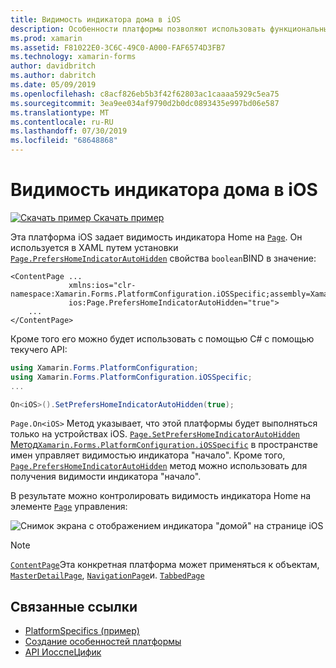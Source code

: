 ```yaml
---
title: Видимость индикатора дома в iOS
description: Особенности платформы позволяют использовать функциональные возможности, доступные только на определенной платформе, без реализации пользовательских модулей подготовки отчетов или эффектов. В этой статье объясняется, как использовать зависящую от платформы iOS платформу, которая задает видимость индикатора Home на странице.
ms.prod: xamarin
ms.assetid: F81022E0-3C6C-49C0-A000-FAF6574D3FB7
ms.technology: xamarin-forms
author: davidbritch
ms.author: dabritch
ms.date: 05/09/2019
ms.openlocfilehash: c8acf826eb5b3f42f62803ac1caaaa5929c5ea75
ms.sourcegitcommit: 3ea9ee034af9790d2b0dc0893435e997bd06e587
ms.translationtype: MT
ms.contentlocale: ru-RU
ms.lasthandoff: 07/30/2019
ms.locfileid: "68648868"
---
```

# <a name="home-indicator-visibility-on-ios"></a>Видимость индикатора дома в iOS

[![Скачать пример](~/media/shared/download.png) Скачать пример](https://docs.microsoft.com/samples/xamarin/xamarin-forms-samples/userinterface-platformspecifics)

Эта платформа iOS задает видимость индикатора Home на [`Page`](xref:Xamarin.Forms.Page). Он используется в XAML путем установки [`Page.PrefersHomeIndicatorAutoHidden`](xref:Xamarin.Forms.PlatformConfiguration.iOSSpecific.Page.PrefersHomeIndicatorAutoHiddenProperty) свойства `boolean`BIND в значение:

```xaml
<ContentPage ...
             xmlns:ios="clr-namespace:Xamarin.Forms.PlatformConfiguration.iOSSpecific;assembly=Xamarin.Forms.Core"
             ios:Page.PrefersHomeIndicatorAutoHidden="true">
    ...
</ContentPage>
```

Кроме того его можно будет использовать с помощью C# с помощью текучего API:

```csharp
using Xamarin.Forms.PlatformConfiguration;
using Xamarin.Forms.PlatformConfiguration.iOSSpecific;
...

On<iOS>().SetPrefersHomeIndicatorAutoHidden(true);
```

`Page.On<iOS>` Метод указывает, что этой платформы будет выполняться только на устройствах iOS. [`Page.SetPrefersHomeIndicatorAutoHidden`](xref:Xamarin.Forms.PlatformConfiguration.iOSSpecific.Page.SetPrefersHomeIndicatorAutoHidden(Xamarin.Forms.IPlatformElementConfiguration{Xamarin.Forms.PlatformConfiguration.iOS,Xamarin.Forms.Page},System.Boolean)) [Метод`Xamarin.Forms.PlatformConfiguration.iOSSpecific`](xref:Xamarin.Forms.PlatformConfiguration.iOSSpecific) в пространстве имен управляет видимостью индикатора "начало". Кроме того, [`Page.PrefersHomeIndicatorAutoHidden`](xref:Xamarin.Forms.PlatformConfiguration.iOSSpecific.Page.PrefersHomeIndicatorAutoHidden(Xamarin.Forms.IPlatformElementConfiguration{Xamarin.Forms.PlatformConfiguration.iOS,Xamarin.Forms.Page})) метод можно использовать для получения видимости индикатора "начало".

В результате можно контролировать видимость индикатора Home на элементе [`Page`](xref:Xamarin.Forms.Page) управления:

![Снимок экрана с отображением индикатора "домой" на странице iOS](page-home-indicator-images/home-indicator-visibility.png "Видимость индикатора для домашней страницы")

> [!NOTE]
> [`ContentPage`](xref:Xamarin.Forms.ContentPage)Эта конкретная платформа может применяться к объектам, [`MasterDetailPage`](xref:Xamarin.Forms.MasterDetailPage), [`NavigationPage`](xref:Xamarin.Forms.NavigationPage)и. [`TabbedPage`](xref:Xamarin.Forms.TabbedPage)

## <a name="related-links"></a>Связанные ссылки

- [PlatformSpecifics (пример)](https://docs.microsoft.com/samples/xamarin/xamarin-forms-samples/userinterface-platformspecifics)
- [Создание особенностей платформы](~/xamarin-forms/platform/platform-specifics/index.md#creating-platform-specifics)
- [API ИосспеЦифик](xref:Xamarin.Forms.PlatformConfiguration.iOSSpecific)
